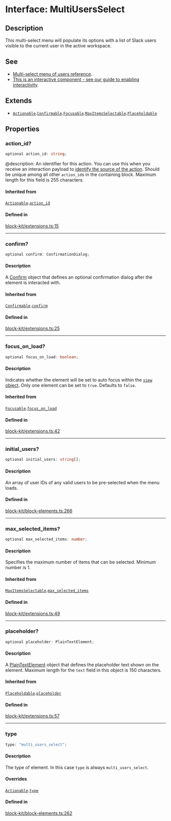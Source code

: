 # Interface: MultiUsersSelect

## Description

This multi-select menu will populate its options with a list of Slack users visible to the current user
in the active workspace.

## See

 - [Multi-select menu of users reference](https://api.slack.com/reference/block-kit/block-elements#users_multi_select).
 - [This is an interactive component - see our guide to enabling interactivity](https://api.slack.com/interactivity/handling).

## Extends

- [`Actionable`](Actionable.md).[`Confirmable`](Confirmable.md).[`Focusable`](Focusable.md).[`MaxItemsSelectable`](MaxItemsSelectable.md).[`Placeholdable`](Placeholdable.md)

## Properties

### action\_id?

```ts
optional action_id: string;
```

@description: An identifier for this action. You can use this when you receive an interaction payload to
[identify the source of the action](https://api.slack.com/interactivity/handling#payloads). Should be unique
among all other `action_id`s in the containing block. Maximum length for this field is 255 characters.

#### Inherited from

[`Actionable`](Actionable.md).[`action_id`](Actionable.md#action_id)

#### Defined in

[block-kit/extensions.ts:15](https://github.com/slackapi/node-slack-sdk/blob/7b348598b763c2b7545d1042b5f0429775cfa62c/packages/types/src/block-kit/extensions.ts#L15)

***

### confirm?

```ts
optional confirm: ConfirmationDialog;
```

#### Description

A [Confirm](Confirm.md) object that defines an optional confirmation dialog after the element is interacted
with.

#### Inherited from

[`Confirmable`](Confirmable.md).[`confirm`](Confirmable.md#confirm)

#### Defined in

[block-kit/extensions.ts:25](https://github.com/slackapi/node-slack-sdk/blob/7b348598b763c2b7545d1042b5f0429775cfa62c/packages/types/src/block-kit/extensions.ts#L25)

***

### focus\_on\_load?

```ts
optional focus_on_load: boolean;
```

#### Description

Indicates whether the element will be set to auto focus within the
[`view` object](https://api.slack.com/reference/surfaces/views). Only one element can be set to `true`.
Defaults to `false`.

#### Inherited from

[`Focusable`](Focusable.md).[`focus_on_load`](Focusable.md#focus_on_load)

#### Defined in

[block-kit/extensions.ts:42](https://github.com/slackapi/node-slack-sdk/blob/7b348598b763c2b7545d1042b5f0429775cfa62c/packages/types/src/block-kit/extensions.ts#L42)

***

### initial\_users?

```ts
optional initial_users: string[];
```

#### Description

An array of user IDs of any valid users to be pre-selected when the menu loads.

#### Defined in

[block-kit/block-elements.ts:266](https://github.com/slackapi/node-slack-sdk/blob/7b348598b763c2b7545d1042b5f0429775cfa62c/packages/types/src/block-kit/block-elements.ts#L266)

***

### max\_selected\_items?

```ts
optional max_selected_items: number;
```

#### Description

Specifies the maximum number of items that can be selected. Minimum number is 1.

#### Inherited from

[`MaxItemsSelectable`](MaxItemsSelectable.md).[`max_selected_items`](MaxItemsSelectable.md#max_selected_items)

#### Defined in

[block-kit/extensions.ts:49](https://github.com/slackapi/node-slack-sdk/blob/7b348598b763c2b7545d1042b5f0429775cfa62c/packages/types/src/block-kit/extensions.ts#L49)

***

### placeholder?

```ts
optional placeholder: PlainTextElement;
```

#### Description

A [PlainTextElement](PlainTextElement.md) object that defines the placeholder text shown on the element. Maximum
length for the `text` field in this object is 150 characters.

#### Inherited from

[`Placeholdable`](Placeholdable.md).[`placeholder`](Placeholdable.md#placeholder)

#### Defined in

[block-kit/extensions.ts:57](https://github.com/slackapi/node-slack-sdk/blob/7b348598b763c2b7545d1042b5f0429775cfa62c/packages/types/src/block-kit/extensions.ts#L57)

***

### type

```ts
type: "multi_users_select";
```

#### Description

The type of element. In this case `type` is always `multi_users_select`.

#### Overrides

[`Actionable`](Actionable.md).[`type`](Actionable.md#type)

#### Defined in

[block-kit/block-elements.ts:262](https://github.com/slackapi/node-slack-sdk/blob/7b348598b763c2b7545d1042b5f0429775cfa62c/packages/types/src/block-kit/block-elements.ts#L262)

